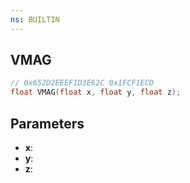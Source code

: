 ```yaml
---
ns: BUILTIN
---
```

## VMAG

```c
// 0x652D2EEEF1D3E62C 0x1FCF1ECD
float VMAG(float x, float y, float z);
```

## Parameters
* **x**:
* **y**:
* **z**:
